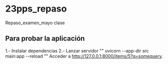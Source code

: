 # 23pps_repaso
Repaso_examen_mayo clase

## Para probar la aplicación

1.- Instalar dependencias
2.- Lanzar servidor
""
uvicorn --app-dir src main:app --reload
""
Acceder a http://127.0.0.1:8000/items/5?q=somequery.
